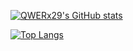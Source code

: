 

[![QWERx29's GitHub stats](https://github-readme-stats.vercel.app/api?username=QWERx29&count_private=true)](https://github.com/QWERx29)

[![Top Langs](https://github-readme-stats.vercel.app/api/top-langs/?username=QWERx29&layout=compact)](https://github.com/anuraghazra/github-readme-stats)

